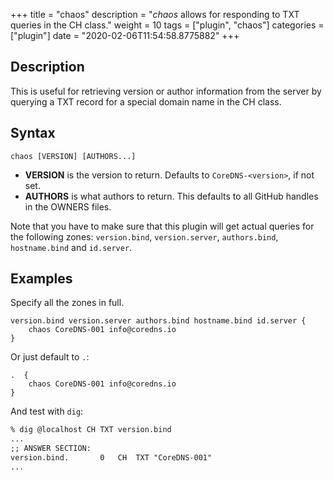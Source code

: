 +++
title = "chaos"
description = "*chaos* allows for responding to TXT queries in the CH class."
weight = 10
tags = ["plugin", "chaos"]
categories = ["plugin"]
date = "2020-02-06T11:54:58.8775882"
+++

## Description

This is useful for retrieving version or author information from the server by querying a TXT record
for a special domain name in the CH class.

## Syntax

~~~
chaos [VERSION] [AUTHORS...]
~~~

* **VERSION** is the version to return. Defaults to `CoreDNS-<version>`, if not set.
* **AUTHORS** is what authors to return. This defaults to all GitHub handles in the OWNERS files.

Note that you have to make sure that this plugin will get actual queries for the
following zones: `version.bind`, `version.server`, `authors.bind`, `hostname.bind` and
`id.server`.

## Examples

Specify all the zones in full.

~~~ corefile
version.bind version.server authors.bind hostname.bind id.server {
    chaos CoreDNS-001 info@coredns.io
}
~~~

Or just default to `.`:

~~~ corefile
.  {
    chaos CoreDNS-001 info@coredns.io
}
~~~

And test with `dig`:

~~~ txt
% dig @localhost CH TXT version.bind
...
;; ANSWER SECTION:
version.bind.		0	CH	TXT	"CoreDNS-001"
...
~~~
